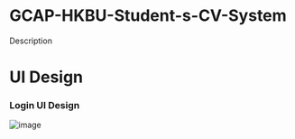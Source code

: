# GCAP-HKBU-Student-s-CV-System
Description

# UI Design
<h3>Login UI Design</h3>

![image](https://user-images.githubusercontent.com/123064890/222131003-802b4897-645a-4f28-8b8f-fd7b53fcae34.png)
